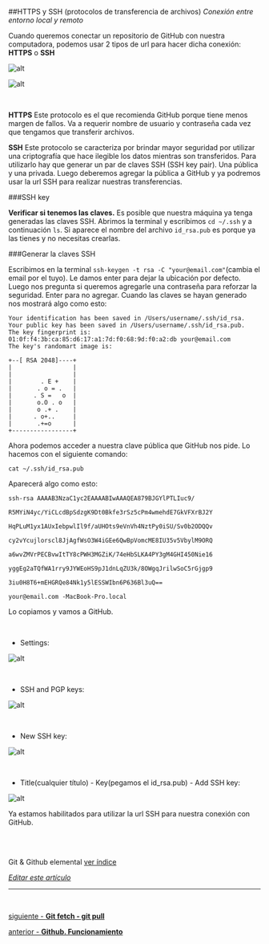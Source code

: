 ##HTTPS y SSH (protocolos de transferencia de archivos)
*Conexión entre entorno local y remoto*

Cuando queremos conectar un repositorio de GitHub con nuestra computadora, podemos usar 2 tipos de url para hacer dicha conexión: **HTTPS** o **SSH**

![alt](http://pandawebs.net/assets/images/ssh-https-github.png)

![alt](http://pandawebs.net/assets/images/github-https.png)

<br>

**HTTPS** 
Este protocolo es el que recomienda GitHub porque tiene menos margen de fallos. Va a requerir 
nombre de usuario y contraseña cada vez que tengamos que transferir archivos.

**SSH**
Este protocolo se caracteriza por brindar mayor seguridad por utilizar una criptografía que hace ilegible los datos mientras son transferidos. Para utilizarlo hay que generar un par de claves SSH (SSH key pair). Una pública y una privada. Luego deberemos agregar la pública a GitHub y ya podremos usar la url SSH para realizar nuestras transferencias.


###SSH key

**Verificar si tenemos las claves.**
Es posible que nuestra máquina ya tenga generadas las claves SSH.
Abrimos la terminal y escribimos `cd ~/.ssh` y a continuación `ls`.
Si aparece el nombre del archivo `id_rsa.pub` es porque ya las tienes y no necesitas crearlas.

###Generar la claves SSH

Escribimos en la terminal `ssh-keygen -t rsa -C "your@email.com"`(cambia el email por el tuyo).
Le damos enter para dejar la ubicación por defecto. 
Luego nos pregunta si queremos agregarle una contraseña para reforzar la seguridad. Enter para no agregar.
Cuando las claves se hayan generado nos mostrará algo como esto:

```console
Your identification has been saved in /Users/username/.ssh/id_rsa.
Your public key has been saved in /Users/username/.ssh/id_rsa.pub.
The key fingerprint is:
01:0f:f4:3b:ca:85:d6:17:a1:7d:f0:68:9d:f0:a2:db your@email.com
The key's randomart image is:

+--[ RSA 2048]----+
|                 |
|                 |
|        . E +    |
|       . o = .   |
|      . S =   o  |
|       o.O . o   |
|       o .+ .    |
|      . o+..     |
|       .+=o      |
+-----------------+
```

Ahora podemos acceder a nuestra clave pública que GitHub nos pide.
Lo hacemos con el siguiente comando:

`cat ~/.ssh/id_rsa.pub`

Aparecerá algo como esto:


```console
ssh-rsa AAAAB3NzaC1yc2EAAAABIwAAAQEA879BJGYlPTLIuc9/

R5MYiN4yc/YiCLcdBpSdzgK9Dt0Bkfe3rSz5cPm4wmehdE7GkVFXrBJ2Y

HqPLuM1yx1AUxIebpwlIl9f/aUHOts9eVnVh4NztPy0iSU/Sv0b2ODQQv

cy2vYcujlorscl8JjAgfWsO3W4iGEe6QwBpVomcME8IU35v5VbylM9ORQ

a6wvZMVrPECBvwItTY8cPWH3MGZiK/74eHbSLKA4PY3gM4GHI450Nie16

yggEg2aTQfWA1rry9JYWEoHS9pJ1dnLqZU3k/8OWgqJrilwSoC5rGjgp9

3iu0H8T6+mEHGRQe84Nk1y5lESSWIbn6P636Bl3uQ== 

your@email.com -MacBook-Pro.local
```

Lo copiamos y vamos a GitHub.

<br>

* Settings:

![alt](http://pandawebs.net/assets/images/ssh-github-1.png)


<br>

* SSH and PGP keys:

![alt](http://pandawebs.net/assets/images/ssh-github-2.png)


<br>

* New SSH key:

![alt](http://pandawebs.net/assets/images/ssh-github-3.png)


<br>

* Title(cualquier título) - Key(pegamos el id_rsa.pub) - Add SSH key:

![alt](http://pandawebs.net/assets/images/ssh-github-4.png)


Ya estamos habilitados para utilizar la url SSH para nuestra conexión con GitHub.

<br>
<br>

<!-- Inicio links índice y github -->

<span class="link-to-index-git">Git & Github elemental [ ver índice](https://github.com/Pandawebs/Git-y-GitHub-elemental/blob/master/README.md)</span>

<em>[Editar este artículo](https://github.com/Pandawebs/Git-y-GitHub-elemental/edit/master/ssh-https-conexion-github.md)</em>

<!-- Fin links índice y github -->


<hr>

<br>

[siguiente - **Git fetch - git pull**](https://github.com/Pandawebs/Git-y-GitHub-elemental/blob/master/git-fetch-git-pull.md) 

[anterior - **Github. Funcionamiento**](https://github.com/Pandawebs/Git-y-GitHub-elemental/blob/master/funcionamiento-de-github.md)